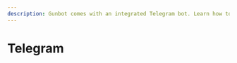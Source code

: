 ```yaml
---
description: Gunbot comes with an integrated Telegram bot. Learn how to set it up.
---
```


# Telegram


